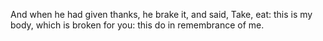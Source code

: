 And when he had given thanks, he brake it, and said, Take, eat: this is my body, which is broken for you: this do in remembrance of me.
